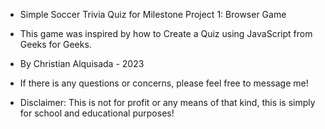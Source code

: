 - Simple Soccer Trivia Quiz for Milestone Project 1: Browser Game
- This game was inspired by how to Create a Quiz using JavaScript from Geeks for Geeks.
- By Christian Alquisada - 2023

- If there is any questions or concerns, please feel free to message me!
- Disclaimer: This is not for profit or any means of that kind, this is simply for school and educational purposes!
